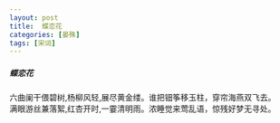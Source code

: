 ```yaml
---
layout: post
title:  蝶恋花
categories: [晏殊]
tags: [宋词]
---
```


##### 蝶恋花


六曲阑干偎碧树,杨柳风轻,展尽黄金缕。谁把钿筝移玉柱，穿帘海燕双飞去。
　 
<br>满眼游丝兼落絮,红杏开时,一霎清明雨。浓睡觉来莺乱语，惊残好梦无寻处。 



　　　　　　　　　　　　　　　　　　　　　　　　 
　　　　　　　　　　　　　　　　　　 
　　　　　　　　　 
　　　　　　　　　　　　　　　　　　　　　　 
　　　　　　　　　　　　　　　　　 
　　　　　　　　　　　　　　　　　　　　　　　　　　　 
 
　　　　　　　 































